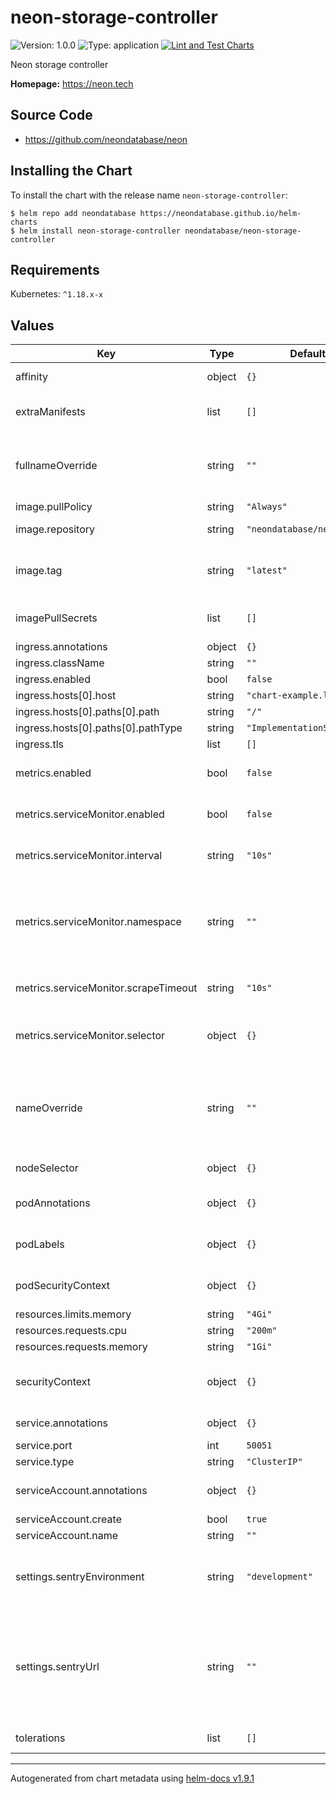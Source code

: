 # neon-storage-controller

![Version: 1.0.0](https://img.shields.io/badge/Version-1.2.1-informational?style=flat-square) ![Type: application](https://img.shields.io/badge/Type-application-informational?style=flat-square) [![Lint and Test Charts](https://github.com/neondatabase/helm-charts/actions/workflows/lint-test.yaml/badge.svg)](https://github.com/neondatabase/helm-charts/actions/workflows/lint-test.yaml)

Neon storage controller

**Homepage:** https://neon.tech

## Source Code

- <https://github.com/neondatabase/neon>

## Installing the Chart

To install the chart with the release name `neon-storage-controller`:

```console
$ helm repo add neondatabase https://neondatabase.github.io/helm-charts
$ helm install neon-storage-controller neondatabase/neon-storage-controller
```

## Requirements

Kubernetes: `^1.18.x-x`

## Values

| Key                                  | Type   | Default                    | Description                                                                                                                       |
| ------------------------------------ | ------ | -------------------------- | --------------------------------------------------------------------------------------------------------------------------------- |
| affinity                             | object | `{}`                       | Affinity for pod assignment                                                                                                       |
| extraManifests                       | list   | `[]`                       | Additional manifests that are created with the chart                                                                              |
| fullnameOverride                     | string | `""`                       | String to fully override neon-storage-controller.fullname template                                                                |
| image.pullPolicy                     | string | `"Always"`                 | image pull policy                                                                                                                 |
| image.repository                     | string | `"neondatabase/neon"`      | Neondatabase image repository                                                                                                     |
| image.tag                            | string | `"latest"`                 | Overrides the image tag whose default is the chart appVersion.                                                                    |
| imagePullSecrets                     | list   | `[]`                       | Specify docker-registry secret names as an array                                                                                  |
| ingress.annotations                  | object | `{}`                       |                                                                                                                                   |
| ingress.className                    | string | `""`                       |                                                                                                                                   |
| ingress.enabled                      | bool   | `false`                    |                                                                                                                                   |
| ingress.hosts[0].host                | string | `"chart-example.local"`    |                                                                                                                                   |
| ingress.hosts[0].paths[0].path       | string | `"/"`                      |                                                                                                                                   |
| ingress.hosts[0].paths[0].pathType   | string | `"ImplementationSpecific"` |                                                                                                                                   |
| ingress.tls                          | list   | `[]`                       |                                                                                                                                   |
| metrics.enabled                      | bool   | `false`                    | Enable prometheus metrcis autodiscovery                                                                                           |
| metrics.serviceMonitor.enabled       | bool   | `false`                    | Create ServiceMonitor resource                                                                                                    |
| metrics.serviceMonitor.interval      | string | `"10s"`                    | Interval in which prometheus scrapes                                                                                              |
| metrics.serviceMonitor.namespace     | string | `""`                       | The namespace in which the ServiceMonitor will be created, if empty then Release.Namespace used                                   |
| metrics.serviceMonitor.scrapeTimeout | string | `"10s"`                    | Scrape Timeout duration for prometheus                                                                                            |
| metrics.serviceMonitor.selector      | object | `{}`                       | Additional labels to attach (used by Prometheus operator)                                                                         |
| nameOverride                         | string | `""`                       | String to partially override neon-storage-controller.fullname template (will maintain the release name)                           |
| nodeSelector                         | object | `{}`                       | Node labels for pod assignment.                                                                                                   |
| podAnnotations                       | object | `{}`                       | Annotations for neon-storage-controller pods                                                                                      |
| podLabels                            | object | `{}`                       | Additional labels for neon-storage-controller pods                                                                                |
| podSecurityContext                   | object | `{}`                       | neon-storage-controller's pods Security Context                                                                                   |
| resources.limits.memory              | string | `"4Gi"`                    |                                                                                                                                   |
| resources.requests.cpu               | string | `"200m"`                   |                                                                                                                                   |
| resources.requests.memory            | string | `"1Gi"`                    |                                                                                                                                   |
| securityContext                      | object | `{}`                       | neon-storage-controller's containers Security Context                                                                             |
| service.annotations                  | object | `{}`                       | Annotations to add to the service                                                                                                 |
| service.port                         | int    | `50051`                    | controller listen port                                                                                                            |
| service.type                         | string | `"ClusterIP"`              |                                                                                                                                   |
| serviceAccount.annotations           | object | `{}`                       | Annotations to add to the service account                                                                                         |
| serviceAccount.create                | bool   | `true`                     |                                                                                                                                   |
| serviceAccount.name                  | string | `""`                       |                                                                                                                                   |
| settings.sentryEnvironment           | string | `"development"`            | "development" or "production". It will be visible in sentry in order to filter issues                                             |
| settings.sentryUrl                   | string | `""`                       | url (will be converted into `SENTRY_DSN` environment variable) used by sentry to collect error/panic events in storage-controller |
| tolerations                          | list   | `[]`                       | Tolerations for pod assignment.                                                                                                   |

---

Autogenerated from chart metadata using [helm-docs v1.9.1](https://github.com/norwoodj/helm-docs/releases/v1.9.1)
